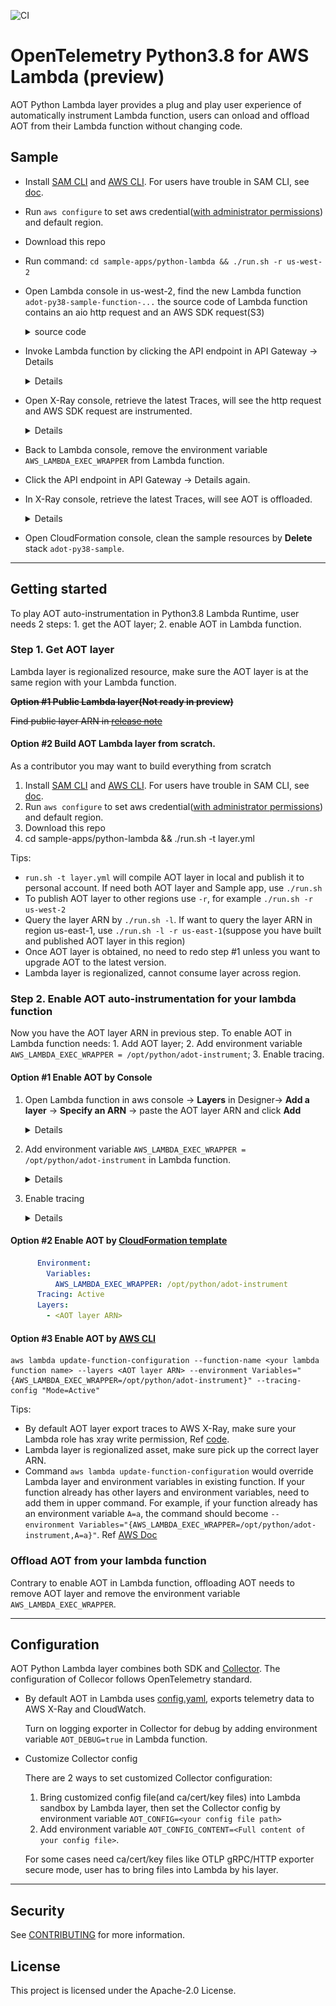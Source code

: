 ![CI](https://github.com/aws-observability/aws-otel-lambda/workflows/CI/badge.svg)
# OpenTelemetry Python3.8 for AWS Lambda (preview)
AOT Python Lambda layer provides a plug and play user experience of automatically instrument Lambda function, users can onload and offload AOT from their Lambda function without changing code. 

## Sample
- Install [SAM CLI](https://docs.aws.amazon.com/serverless-application-model/latest/developerguide/serverless-sam-cli-install.html) and [AWS CLI](https://docs.aws.amazon.com/cli/latest/userguide/install-cliv2.html). For users have trouble in SAM CLI, see [doc](docs/misc/sam.md).
- Run `aws configure` to set aws credential([with administrator permissions](https://docs.aws.amazon.com/serverless-application-model/latest/developerguide/serverless-sam-cli-install-mac.html#serverless-sam-cli-install-mac-iam-permissions)) and default region.
- Download this repo
- Run command: `cd sample-apps/python-lambda && ./run.sh -r us-west-2`
- Open Lambda console in us-west-2, find the new Lambda function `adot-py38-sample-function-...`
the source code of Lambda function contains an aio http request and an AWS SDK request(S3)
    <details><summary>source code</summary>

    ```python
    def lambda_handler(event, context):

        loop = asyncio.get_event_loop()
        loop.run_until_complete(callAioHttp())

        for bucket in s3.buckets.all():
            print(bucket.name)

        return {"statusCode": 200}
    ```
    </details>

- Invoke Lambda function by clicking the API endpoint in API Gateway -> Details
    <details>

    ![](./docs/images/sample1.png)

    </details>

- Open X-Ray console, retrieve the latest Traces, will see the http request and AWS SDK request are instrumented.

    <details>

    ![](./docs/images/sample2.png)

    </details>

- Back to Lambda console, remove the environment variable `AWS_LAMBDA_EXEC_WRAPPER` from Lambda function.
- Click the API endpoint in API Gateway -> Details again.
- In X-Ray console, retrieve the latest Traces, will see AOT is offloaded.

    <details>

    ![](./docs/images/sample3.png)

    </details>

- Open CloudFormation console, clean the sample resources by **Delete** stack `adot-py38-sample`.

***

## Getting started
To play AOT auto-instrumentation in Python3.8 Lambda Runtime, user needs 2 steps: 1. get the AOT layer; 2. enable AOT in Lambda function.

### Step 1. Get AOT layer
Lambda layer is regionalized resource, make sure the AOT layer is at the same region with your Lambda function.

~~**Option #1 Public Lambda layer(Not ready in preview)**~~

~~Find public layer ARN in [release note](docs/release-notes/py38.md)~~

#### Option #2 Build AOT Lambda layer from scratch. 

As a contributor you may want to build everything from scratch
1. Install [SAM CLI](https://docs.aws.amazon.com/serverless-application-model/latest/developerguide/serverless-sam-cli-install.html) and [AWS CLI](https://docs.aws.amazon.com/cli/latest/userguide/install-cliv2.html). For users have trouble in SAM CLI, see [doc](docs/misc/sam.md).
2. Run `aws configure` to set aws credential([with administrator permissions](https://docs.aws.amazon.com/serverless-application-model/latest/developerguide/serverless-sam-cli-install-mac.html#serverless-sam-cli-install-mac-iam-permissions)) and default region.
2. Download this repo
3. cd sample-apps/python-lambda && ./run.sh -t layer.yml

Tips:
- `run.sh -t layer.yml` will compile AOT layer in local and publish it to personal account. If need both AOT layer and Sample app, use `./run.sh`
- To publish AOT layer to other regions use `-r`, for example `./run.sh -r us-west-2`
- Query the layer ARN by `./run.sh -l`. If want to query the layer ARN in region us-east-1, use `./run.sh -l -r us-east-1`(suppose you have built and published AOT layer in this region)
- Once AOT layer is obtained, no need to redo step #1 unless you want to upgrade AOT to the latest version.
- Lambda layer is regionalized, cannot consume layer across region.


### Step 2. Enable AOT auto-instrumentation for your lambda function

Now you have the AOT layer ARN in previous step. To enable AOT in Lambda function needs: 1. Add AOT layer; 2. Add environment variable `AWS_LAMBDA_EXEC_WRAPPER = /opt/python/adot-instrument`; 3. Enable tracing. 

#### Option #1 Enable AOT by Console

1. Open Lambda function in aws console -> **Layers** in Designer-> **Add a layer** -> **Specify an ARN** -> paste the AOT layer ARN and click **Add**

    <details>

    ![](./docs/images/sample4.png)

    </details>

2. Add environment variable `AWS_LAMBDA_EXEC_WRAPPER = /opt/python/adot-instrument` in Lambda function.

    <details>

    ![](./docs/images/sample5.png)

    </details>

3. Enable tracing

    <details>

    ![](./docs/images/sample6.png)

    </details>


#### Option #2 Enable AOT by [CloudFormation template](https://docs.amazonaws.cn/en_us/lambda/latest/dg/configuration-layers.html#configuration-layers-cloudformation)

```yaml
      Environment:
        Variables:
          AWS_LAMBDA_EXEC_WRAPPER: /opt/python/adot-instrument
      Tracing: Active
      Layers:
        - <AOT layer ARN>
```

#### Option #3 Enable AOT by [AWS CLI](https://docs.aws.amazon.com/cli/latest/reference/lambda/update-function-configuration.html)

```shell
aws lambda update-function-configuration --function-name <your lambda function name> --layers <AOT layer ARN> --environment Variables="{AWS_LAMBDA_EXEC_WRAPPER=/opt/python/adot-instrument}" --tracing-config "Mode=Active"
```
Tips:
- By default AOT layer export traces to AWS X-Ray, make sure your Lambda role has xray write permission, Ref [code](template.yml#L23).
- Lambda layer is regionalized asset, make sure pick up the correct layer ARN.
- Command `aws lambda update-function-configuration` would override Lambda layer and environment variables in existing function. If your function already has other layers and environment variables, need to add them in upper command. For example, if your function already has an environment variable `A=a`, the command should become `--environment Variables="{AWS_LAMBDA_EXEC_WRAPPER=/opt/python/adot-instrument,A=a}"`. Ref [AWS Doc](https://docs.aws.amazon.com/cli/latest/reference/lambda/update-function-configuration.html)



### Offload AOT from your lambda function
Contrary to enable AOT in Lambda function, offloading AOT needs to remove AOT layer and remove the environment variable `AWS_LAMBDA_EXEC_WRAPPER`.

***

## Configuration
AOT Python Lambda layer combines both SDK and [Collector](https://github.com/aws-observability/aws-otel-collector#overview). The configuration of Collecor follows OpenTelemetry standard.

- By default AOT in Lambda uses [config.yaml](../../extensions/aoc-extension/config.yaml), exports telemetry data to AWS X-Ray and CloudWatch.

    Turn on logging exporter in Collector for debug by adding environment variable `AOT_DEBUG=true` in Lambda function.

- Customize Collector config
    
    There are 2 ways to set customized Collector configuration:
    1. Bring customized config file(and ca/cert/key files) into Lambda sandbox by Lambda layer, then set the Collector config by environment variable `AOT_CONFIG=<your config file path>` 
    2. Add environment variable `AOT_CONFIG_CONTENT=<Full content of your config file>`.
    
    For some cases need ca/cert/key files like OTLP gRPC/HTTP exporter secure mode, user has to bring files into Lambda by his layer.
    
***

## Security

See [CONTRIBUTING](CONTRIBUTING.md#security-issue-notifications) for more information.

## License

This project is licensed under the Apache-2.0 License.

